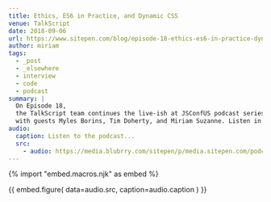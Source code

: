 ```yaml
---
title: Ethics, ES6 in Practice, and Dynamic CSS
venue: TalkScript
date: 2018-09-06
url: https://www.sitepen.com/blog/episode-18-ethics-es6-in-practice-dynamic-css-live-at-jsconf-us/
author: miriam
tags:
  - _post
  - _elsewhere
  - interview
  - code
  - podcast
summary: |
  On Episode 18,
  the TalkScript team continues the live-ish at JSConfUS podcast series
  with guests Myles Borins, Tim Doherty, and Miriam Suzanne. Listen in!
audio:
  caption: Listen to the podcast...
  src:
    - audio: https://media.blubrry.com/sitepen/p/media.sitepen.com/podcast/TalkScript_018.mp3?_=1
---
```

{% import "embed.macros.njk" as embed %}

{{ embed.figure(
  data=audio.src,
  caption=audio.caption
) }}
